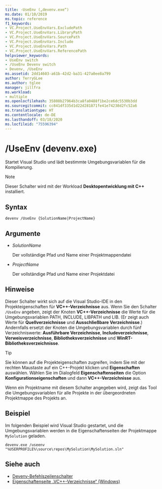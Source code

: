 ```yaml
---
title: -UseEnv („devenv.exe“)
ms.date: 01/10/2019
ms.topic: reference
f1_keywords:
- VC.Project.UseEnvVars.ExcludePath
- VC.Project.UseEnvVars.LibraryPath
- VC.Project.UseEnvVars.SourcePath
- VC.Project.UseEnvVars.Include
- VC.Project.UseEnvVars.Path
- VC.Project.UseEnvVars.ReferencePath
helpviewer_keywords:
- UseEnv switch
- /UseEnv Devenv switch
- Devenv, /UseEnv
ms.assetid: 2dd14603-a61b-42d2-ba31-427a0ee8a799
author: TerryGLee
ms.author: tglee
manager: jillfra
ms.workload:
- multiple
ms.openlocfilehash: 35808b27964b3ca8fa0488f1be2ce6dc5530b3dd
ms.sourcegitcommit: cc841df335d1d22d281871fe41e74238d2fc52a6
ms.translationtype: HT
ms.contentlocale: de-DE
ms.lasthandoff: 03/18/2020
ms.locfileid: "75596394"
---
```

# <a name="useenv-devenvexe"></a>/UseEnv (devenv.exe)

Startet Visual Studio und lädt bestimmte Umgebungsvariablen für die Kompilierung.

> [!NOTE]
> Dieser Schalter wird mit der Workload **Desktopentwicklung mit C++** installiert.

## <a name="syntax"></a>Syntax

```shell
devenv /UseEnv {SolutionName|ProjectName}
```

## <a name="arguments"></a>Argumente

- *SolutionName*

  Der vollständige Pfad und Name einer Projektmappendatei

- *ProjectName*

  Der vollständige Pfad und Name einer Projektdatei

## <a name="remarks"></a>Hinweise

Dieser Schalter wirkt sich auf die Visual Studio-IDE in den Projekteigenschaften für **VC++-Verzeichnisse** aus. Wenn Sie den Schalter `/UseEnv` angeben, zeigt der Knoten **VC++-Verzeichnisse** die Werte für die Umgebungsvariablen PATH, INCLUDE, LIBPATH und LIB. (Er zeigt auch Werte für **Quellverzeichnisse** und **Ausschließbare Verzeichnisse**.) Andernfalls ersetzt der Knoten die Umgebungsvariablen durch fünf Verzeichniswerte: **Ausführbare Verzeichnisse**, **Includeverzeichnisse**, **Verweisverzeichnisse**, **Bibliotheksverzeichnisse** und **WinRT-Bibliotheksverzeichnisse**.

> [!TIP]
> Sie können auf die Projekteigenschaften zugreifen, indem Sie mit der rechten Maustaste auf ein C++-Projekt klicken und **Eigenschaften** auswählen. Wählen Sie im Dialogfeld **Eigenschaftenseiten** die Option **Konfigurationseigenschaften** und dann **VC++-Verzeichnisse** aus.

Wenn ein Projektname mit diesem Schalter angegeben wird, zeigt das Tool die Umgebungsvariablen für alle Projekte in der übergeordneten Projektmappe des Projekts an.

## <a name="example"></a>Beispiel

Im folgenden Beispiel wird Visual Studio gestartet, und die Umgebungsvariablen werden in die Eigenschaftenseiten der Projektmappe `MySolution` geladen.

```shell
devenv.exe /useenv "%USERPROFILE%\source\repos\MySolution\MySolution.sln"
```

## <a name="see-also"></a>Siehe auch

- [Devenv-Befehlszeilenschalter](../../ide/reference/devenv-command-line-switches.md)
- [Eigenschaftenseite „VC++-Verzeichnisse“ (Windows)](/cpp/build/reference/vcpp-directories-property-page)
